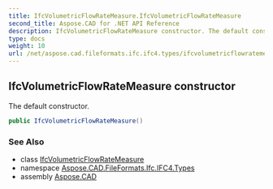```yaml
---
title: IfcVolumetricFlowRateMeasure.IfcVolumetricFlowRateMeasure
second_title: Aspose.CAD for .NET API Reference
description: IfcVolumetricFlowRateMeasure constructor. The default constructor
type: docs
weight: 10
url: /net/aspose.cad.fileformats.ifc.ifc4.types/ifcvolumetricflowratemeasure/ifcvolumetricflowratemeasure/
---
```

## IfcVolumetricFlowRateMeasure constructor

The default constructor.

```csharp
public IfcVolumetricFlowRateMeasure()
```

### See Also

* class [IfcVolumetricFlowRateMeasure](../)
* namespace [Aspose.CAD.FileFormats.Ifc.IFC4.Types](../../ifcvolumetricflowratemeasure/)
* assembly [Aspose.CAD](../../../)


